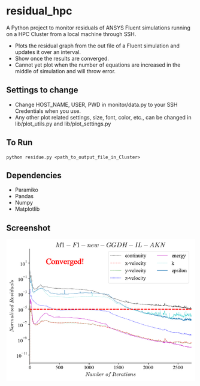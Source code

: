 # residual_hpc
A Python project to monitor residuals of ANSYS Fluent simulations running on a HPC Cluster from a local machine through SSH.

- Plots the residual graph from the out file of a Fluent simulation and updates it over an interval.
- Show once the results are converged.
- Cannot yet plot when the number of equations are increased in the middle of simulation and will throw error.

## Settings to change
- Change HOST_NAME, USER, PWD in monitor/data.py to your SSH Credentials when you use.
- Any other plot related settings, size, font, color, etc., can be changed in lib/plot_utils.py and lib/plot_settings.py

## To Run
```
python residue.py <path_to_output_file_in_Cluster>
```

## Dependencies
- Paramiko
- Pandas
- Numpy
- Matplotlib

## Screenshot
![screenshot](https://github.com/thamilthedal/residual_hpc/blob/main/Figure_1.png?raw=true)

